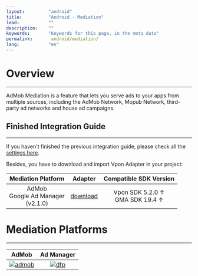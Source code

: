 ```yaml
---
layout:         "android"
title:          "Android - Mediation"
lead:           ""
description:    ""
keywords:       "Keywords for this page, in the meta data"
permalink:       android/mediation/
lang:           "en"
---
```


# Overview
---
AdMob Mediation is a feature that lets you serve ads to your apps from multiple sources, including the AdMob Network, Mopub Network, third-party ad networks and house ad campaigns.



## Finished Integration Guide
---
If you haven't finished the previous integration guide, please check all the [settings here](../integration-guide/).

Besides, you have to download and import Vpon Adapter in your project:


| Mediation Platform | Adapter | Compatible SDK Version|
|:------------------:|:-------:|:---:|
| AdMob <br> Google Ad Manager <br> (v2.1.0) | [download] | Vpon SDK 5.2.0 ↑ <br> GMA SDK 19.4 ↑ | 


# Mediation Platforms
---

| AdMob         | Ad Manager |
| :-----------: | :---------:|
| [![admob]][1] | [![dfp]][2]|





<!-- ## MoPub {#mopub}

Please check your SDK and Adapter version first if you are using Mopub, the SDK and Adapter version must be:

* `Vpon SDK v5.1.1` and above
* `MoPub SDK v5.13.0` and above
* `Vpon MoPub Adapter v1.1.0` and above

```java
Map<String, Object> contentData = new HashMap<>();
contentData.put("key1", "MoPub");
contentData.put("key2", 1.2);
contentData.put("key3", true);

Map<String, Object> localExtras = new HashMap<>();
localExtras.put(AD_CONTENT_DATA, contentData);
localExtras.put(AD_CONTENT_URL, "https://www.vpon.com/zh-hant/");

adView.setLocalExtras(localExtras);
``` -->



[admob]: {{site.imgurl}}/admob-logo2.png
[dfp]:   {{site.imgurl}}/GoogleAdManagerLogo.png
[mopub]: {{site.imgurl}}/mopub-logo.png
[smaato]: {{site.imgurl}}/smaato-logo.png

[1]: admob
[2]: dfp
[3]: mopub
[4]: smaato
[5]: {{site.baseurl}}/android/mediation/#admob
[6]: {{site.baseurl}}/android/mediation/#mopub
[download]: https://github.com/vpon-sdk/Vpon-android-examples/tree/master/admob-adapter